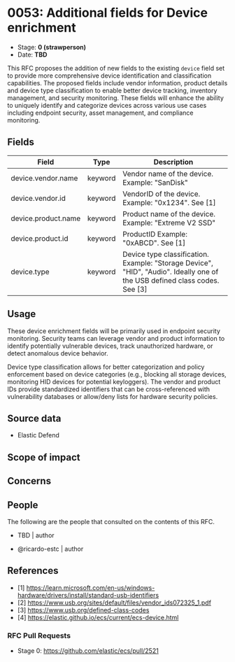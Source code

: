 # 0053: Additional fields for Device enrichment
<!-- Leave this ID at 0000. The ECS team will assign a unique, contiguous RFC number upon merging the initial stage of this RFC. -->

- Stage: **0 (strawperson)** <!-- Update to reflect target stage. See https://elastic.github.io/ecs/stages.html -->
- Date: **TBD** <!-- The ECS team sets this date at merge time. This is the date of the latest stage advancement. -->

<!--
As you work on your RFC, use the "Stage N" comments to guide you in what you should focus on, for the stage you're targeting.
Feel free to remove these comments as you go along.
-->

<!--
Stage 0: Provide a high level summary of the premise of these changes. Briefly describe the nature, purpose, and impact of the changes. ~2-5 sentences.
-->

This RFC proposes the addition of new fields to the existing `device` field set to provide more comprehensive device identification and classification capabilities. The proposed fields include vendor information, product details and device type classification to enable better device tracking, inventory management, and security monitoring. These fields will enhance the ability to uniquely identify and categorize devices across various use cases including endpoint security, asset management, and compliance monitoring.

<!--
Stage 1: If the changes include field additions or modifications, please create a folder titled as the RFC number under rfcs/text/. This will be where proposed schema changes as standalone YAML files or extended example mappings and larger source documents will go as the RFC is iterated upon.
-->


## Fields

<!--
Stage 1: Describe at a high level how this change affects fields. Include new or updated yml field definitions for all of the essential fields in this draft. While not exhaustive, the fields documented here should be comprehensive enough to deeply evaluate the technical considerations of this change. The goal here is to validate the technical details for all essential fields and to provide a basis for adding experimental field definitions to the schema. Use GitHub code blocks with yml syntax formatting, and add them to the corresponding RFC folder.
-->

Field | Type | Description
-- | -- | --
device.vendor.name | keyword | Vendor name of the device. Example: "SanDisk"
device.vendor.id | keyword | VendorID of the device. Example: "0x1234". See [1]
device.product.name | keyword | Product name of the device. Example: "Extreme V2 SSD"
device.product.id | keyword | ProductID Example: "0xABCD".  See [1]
device.type | keyword | Device type classification. Example: "Storage Device", "HID", "Audio". Ideally one of the USB defined class codes. See [3]

<!--
Stage 2: Add or update all remaining field definitions. The list should now be exhaustive. The goal here is to validate the technical details of all remaining fields and to provide a basis for releasing these field definitions as beta in the schema. Use GitHub code blocks with yml syntax formatting, and add them to the corresponding RFC folder.
-->

## Usage

<!--
Stage 1: Describe at a high-level how these field changes will be used in practice. Real world examples are encouraged. The goal here is to understand how people would leverage these fields to gain insights or solve problems. ~1-3 paragraphs.
-->

These device enrichment fields will be primarily used in endpoint security monitoring. Security teams can leverage vendor and product information to identify potentially vulnerable devices, track unauthorized hardware, or detect anomalous device behavior.

Device type classification allows for better categorization and policy enforcement based on device categories (e.g., blocking all storage devices, monitoring HID devices for potential keyloggers). The vendor and product IDs provide standardized identifiers that can be cross-referenced with vulnerability databases or allow/deny lists for hardware security policies.

## Source data

<!--
Stage 1: Provide a high-level description of example sources of data. This does not yet need to be a concrete example of a source document, but instead can simply describe a potential source (e.g. nginx access log). This will ultimately be fleshed out to include literal source examples in a future stage. The goal here is to identify practical sources for these fields in the real world. ~1-3 sentences or unordered list.
-->

* Elastic Defend

<!--
Stage 2: Included a real world example source document. Ideally this example comes from the source(s) identified in stage 1. If not, it should replace them. The goal here is to validate the utility of these field changes in the context of a real world example. Format with the source name as a ### header and the example document in a GitHub code block with json formatting, or if on the larger side, add them to the corresponding RFC folder.
-->

<!--
Stage 3: Add more real world example source documents so we have at least 2 total, but ideally 3. Format as described in stage 2.
-->

## Scope of impact

<!--
Stage 2: Identifies scope of impact of changes. Are breaking changes required? Should deprecation strategies be adopted? Will significant refactoring be involved? Break the impact down into:
 * Ingestion mechanisms (e.g. beats/logstash)
 * Usage mechanisms (e.g. Kibana applications, detections)
 * ECS project (e.g. docs, tooling)
The goal here is to research and understand the impact of these changes on users in the community and development teams across Elastic. 2-5 sentences each.
-->

## Concerns

<!--
Stage 1: Identify potential concerns, implementation challenges, or complexity. Spend some time on this. Play devil's advocate. Try to identify the sort of non-obvious challenges that tend to surface later. The goal here is to surface risks early, allow everyone the time to work through them, and ultimately document resolution for posterity's sake.
-->

<!--
Stage 2: Document new concerns or resolutions to previously listed concerns. It's not critical that all concerns have resolutions at this point, but it would be helpful if resolutions were taking shape for the most significant concerns.
-->

<!--
Stage 3: Document resolutions for all existing concerns. Any new concerns should be documented along with their resolution. The goal here is to eliminate risk of churn and instability by ensuring all concerns have been addressed.
-->

## People

The following are the people that consulted on the contents of this RFC.

* TBD | author

<!--
Who will be or has been consulted on the contents of this RFC? Identify authorship and sponsorship, and optionally identify the nature of involvement of others. Link to GitHub aliases where possible. This list will likely change or grow stage after stage.

e.g.:

* @Yasmina | author
* @Monique | sponsor
* @EunJung | subject matter expert
* @JaneDoe | grammar, spelling, prose
* @Mariana
-->
* @ricardo-estc | author

## References

<!-- Insert any links appropriate to this RFC in this section. -->

* [1] https://learn.microsoft.com/en-us/windows-hardware/drivers/install/standard-usb-identifiers
* [2] https://www.usb.org/sites/default/files/vendor_ids072325_1.pdf
* [3] https://www.usb.org/defined-class-codes
* [4] https://elastic.github.io/ecs/current/ecs-device.html

### RFC Pull Requests

<!-- An RFC should link to the PRs for each of it stage advancements. -->

* Stage 0: https://github.com/elastic/ecs/pull/2521

<!--
* Stage 1: https://github.com/elastic/ecs/pull/NNN
...
-->

